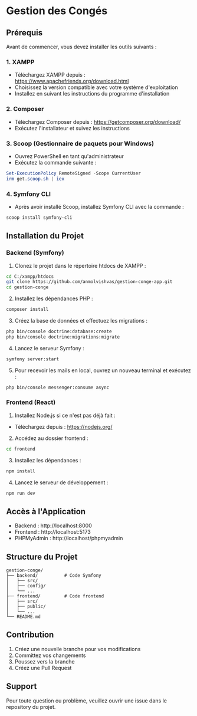 # Gestion des Congés

## Prérequis

Avant de commencer, vous devez installer les outils suivants :

### 1. XAMPP
- Téléchargez XAMPP depuis : https://www.apachefriends.org/download.html
- Choisissez la version compatible avec votre système d'exploitation
- Installez en suivant les instructions du programme d'installation

### 2. Composer
- Téléchargez Composer depuis : https://getcomposer.org/download/
- Exécutez l'installateur et suivez les instructions

### 3. Scoop (Gestionnaire de paquets pour Windows)
- Ouvrez PowerShell en tant qu'administrateur
- Exécutez la commande suivante :
```powershell
Set-ExecutionPolicy RemoteSigned -Scope CurrentUser
irm get.scoop.sh | iex
```

### 4. Symfony CLI
- Après avoir installé Scoop, installez Symfony CLI avec la commande :
```powershell
scoop install symfony-cli
```

## Installation du Projet

### Backend (Symfony)

1. Clonez le projet dans le répertoire htdocs de XAMPP :
```bash
cd C:/xampp/htdocs
git clone https://github.com/anmolvishvas/gestion-conge-app.git
cd gestion-conge
```

2. Installez les dépendances PHP :
```bash
composer install
```

3. Créez la base de données et effectuez les migrations :
```bash
php bin/console doctrine:database:create
php bin/console doctrine:migrations:migrate
```

4. Lancez le serveur Symfony :
```bash
symfony server:start
```

5. Pour recevoir les mails en local, ouvrez un nouveau terminal et exécutez :
```bash
php bin/console messenger:consume async
```

### Frontend (React)

1. Installez Node.js si ce n'est pas déjà fait :
- Téléchargez depuis : https://nodejs.org/

2. Accédez au dossier frontend :
```bash
cd frontend
```

3. Installez les dépendances :
```bash
npm install
```

4. Lancez le serveur de développement :
```bash
npm run dev
```

## Accès à l'Application

- Backend : http://localhost:8000
- Frontend : http://localhost:5173
- PHPMyAdmin : http://localhost/phpmyadmin

## Structure du Projet

```
gestion-conge/
├── backend/          # Code Symfony
│   ├── src/
│   ├── config/
│   └── ...
├── frontend/         # Code frontend
│   ├── src/
│   ├── public/
│   └── ...
└── README.md
```

## Contribution

1. Créez une nouvelle branche pour vos modifications
2. Committez vos changements
3. Poussez vers la branche
4. Créez une Pull Request

## Support

Pour toute question ou problème, veuillez ouvrir une issue dans le repository du projet. 

